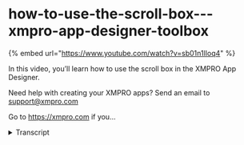 # how-to-use-the-scroll-box---xmpro-app-designer-toolbox
{% embed url="https://www.youtube.com/watch?v=sb01n1lIoq4" %}



In this video, you’ll learn how to use the scroll box in the XMPRO App Designer.

Need help with creating your XMPRO apps? Send an email to support@xmpro.com

Go to https://xmpro.com if you...
<details>
<summary>Transcript</summary>In this video, you’ll learn how to use the scroll box in the XMPRO App Designer.

Need help with creating your XMPRO apps? Send an email to support@xmpro.com

Go to https://xmpro.com if you...
hello and welcome to another training

video from XM pro today we will be

looking at how to use the scroll box

component the scroll box component is a

box that will create scroll bars if the

contents are larger than it in order for

the scroll box to work properly the

containing element must not have a

display value of Flex I'm going to put

some contents in this scroll box and

then duplicate this until until it's

larger than the scroll box the scroll

box doesn't show up in the designer and

any elements that are inside the scroll

box will overflow but when you view it

from the renderer the scroll box will

display correctly

there are some properties we can make

use of on the scroll box direction which

comes with vertical horizontal or both

vertical means that if the content goes

if the content overflows vertically it

will create a scrollbar like this

horizontal means that if the content

overflows horizontally it will create a

scrollbar but not vertically

and both means that this would will

happen horizontally or vertically so I

have to scroll if this is checked then

you'll be able to scroll with a mouse

click and drag or with a finger if

you're on a touchscreen device click and

drag this has been how to use the scroll

box component
</details>